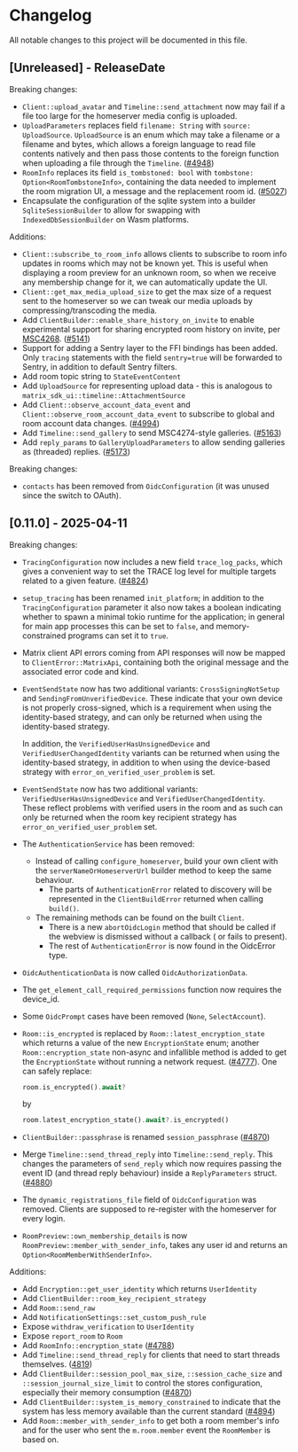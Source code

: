 # Changelog

All notable changes to this project will be documented in this file.

<!-- next-header -->

## [Unreleased] - ReleaseDate

Breaking changes:

- `Client::upload_avatar` and `Timeline::send_attachment` now may fail if a file too large for the homeserver media
  config is uploaded.
- `UploadParameters` replaces field `filename: String` with `source: UploadSource`.
  `UploadSource` is an enum which may take a filename or a filename and bytes, which
  allows a foreign language to read file contents natively and then pass those contents to
  the foreign function when uploading a file through the `Timeline`.
  ([#4948](https://github.com/matrix-org/matrix-rust-sdk/pull/4948))
- `RoomInfo` replaces its field `is_tombstoned: bool` with `tombstone: Option<RoomTombstoneInfo>`,
  containing the data needed to implement the room migration UI, a message and the replacement room id.
  ([#5027](https://github.com/matrix-org/matrix-rust-sdk/pull/5027))
- Encapsulate the configuration of the sqlite system into a builder `SqliteSessionBuilder` to allow for 
  swapping with `IndexedDbSessionBuilder` on Wasm platforms.

Additions:

- `Client::subscribe_to_room_info` allows clients to subscribe to room info updates in rooms which may not be known yet. 
  This is useful when displaying a room preview for an unknown room, so when we receive any membership change for it, 
  we can automatically update the UI.
- `Client::get_max_media_upload_size` to get the max size of a request sent to the homeserver so we can tweak our media
  uploads by compressing/transcoding the media.
- Add `ClientBuilder::enable_share_history_on_invite` to enable experimental support for sharing encrypted room history on invite, per [MSC4268](https://github.com/matrix-org/matrix-spec-proposals/pull/4268).
  ([#5141](https://github.com/matrix-org/matrix-rust-sdk/pull/5141))
- Support for adding a Sentry layer to the FFI bindings has been added. Only `tracing` statements with
  the field `sentry=true` will be forwarded to Sentry, in addition to default Sentry filters.
- Add room topic string to `StateEventContent`
- Add `UploadSource` for representing upload data - this is analogous to `matrix_sdk_ui::timeline::AttachmentSource`
- Add `Client::observe_account_data_event` and `Client::observe_room_account_data_event` to
  subscribe to global and room account data changes.
  ([#4994](https://github.com/matrix-org/matrix-rust-sdk/pull/4994))
- Add `Timeline::send_gallery` to send MSC4274-style galleries.
  ([#5163](https://github.com/matrix-org/matrix-rust-sdk/pull/5163))
- Add `reply_params` to `GalleryUploadParameters` to allow sending galleries as (threaded) replies.
  ([#5173](https://github.com/matrix-org/matrix-rust-sdk/pull/5173))

Breaking changes:

- `contacts` has been removed from `OidcConfiguration` (it was unused since the switch to OAuth). 

## [0.11.0] - 2025-04-11

Breaking changes:

- `TracingConfiguration` now includes a new field `trace_log_packs`, which gives a convenient way
  to set the TRACE log level for multiple targets related to a given feature.
  ([#4824](https://github.com/matrix-org/matrix-rust-sdk/pull/4824))

- `setup_tracing` has been renamed `init_platform`; in addition to the `TracingConfiguration`
  parameter it also now takes a boolean indicating whether to spawn a minimal tokio runtime for the
  application; in general for main app processes this can be set to `false`, and memory-constrained
  programs can set it to `true`.

- Matrix client API errors coming from API responses will now be mapped to `ClientError::MatrixApi`, containing both the
  original message and the associated error code and kind.

- `EventSendState` now has two additional variants: `CrossSigningNotSetup` and
  `SendingFromUnverifiedDevice`. These indicate that your own device is not
  properly cross-signed, which is a requirement when using the identity-based
  strategy, and can only be returned when using the identity-based strategy.

  In addition, the `VerifiedUserHasUnsignedDevice` and
  `VerifiedUserChangedIdentity` variants can be returned when using the
  identity-based strategy, in addition to when using the device-based strategy
  with `error_on_verified_user_problem` is set.

- `EventSendState` now has two additional variants: `VerifiedUserHasUnsignedDevice` and
  `VerifiedUserChangedIdentity`. These reflect problems with verified users in the room
  and as such can only be returned when the room key recipient strategy has
  `error_on_verified_user_problem` set.

- The `AuthenticationService` has been removed:
    - Instead of calling `configure_homeserver`, build your own client with the `serverNameOrHomeserverUrl` builder
      method to keep the same behaviour.
        - The parts of `AuthenticationError` related to discovery will be represented in the `ClientBuildError` returned
          when calling `build()`.
    - The remaining methods can be found on the built `Client`.
        - There is a new `abortOidcLogin` method that should be called if the webview is dismissed without a callback (
          or fails to present).
        - The rest of `AuthenticationError` is now found in the OidcError type.

- `OidcAuthenticationData` is now called `OidcAuthorizationData`.

- The `get_element_call_required_permissions` function now requires the device_id.

- Some `OidcPrompt` cases have been removed (`None`, `SelectAccount`).

- `Room::is_encrypted` is replaced by `Room::latest_encryption_state`
  which returns a value of the new `EncryptionState` enum; another
  `Room::encryption_state` non-async and infallible method is added to get the
  `EncryptionState` without running a network request.
  ([#4777](https://github.com/matrix-org/matrix-rust-sdk/pull/4777)). One can
  safely replace:

  ```rust
  room.is_encrypted().await?
  ```

  by

  ```rust
  room.latest_encryption_state().await?.is_encrypted()
  ```

- `ClientBuilder::passphrase` is renamed `session_passphrase`
  ([#4870](https://github.com/matrix-org/matrix-rust-sdk/pull/4870/))

- Merge `Timeline::send_thread_reply` into `Timeline::send_reply`. This
  changes the parameters of `send_reply` which now requires passing the
  event ID (and thread reply behaviour) inside a `ReplyParameters` struct.
  ([#4880](https://github.com/matrix-org/matrix-rust-sdk/pull/4880/))

- The `dynamic_registrations_file` field of `OidcConfiguration` was removed.
  Clients are supposed to re-register with the homeserver for every login.

- `RoomPreview::own_membership_details` is now `RoomPreview::member_with_sender_info`, takes any user id and returns an `Option<RoomMemberWithSenderInfo>`.

Additions:

- Add `Encryption::get_user_identity` which returns `UserIdentity`
- Add `ClientBuilder::room_key_recipient_strategy`
- Add `Room::send_raw`
- Add `NotificationSettings::set_custom_push_rule`
- Expose `withdraw_verification` to `UserIdentity`
- Expose `report_room` to `Room`
- Add `RoomInfo::encryption_state`
  ([#4788](https://github.com/matrix-org/matrix-rust-sdk/pull/4788))
- Add `Timeline::send_thread_reply` for clients that need to start threads
  themselves.
  ([4819](https://github.com/matrix-org/matrix-rust-sdk/pull/4819))
- Add `ClientBuilder::session_pool_max_size`, `::session_cache_size` and `::session_journal_size_limit` to control the stores configuration, especially their memory consumption
  ([#4870](https://github.com/matrix-org/matrix-rust-sdk/pull/4870/))
- Add `ClientBuilder::system_is_memory_constrained` to indicate that the system
  has less memory available than the current standard
  ([#4894](https://github.com/matrix-org/matrix-rust-sdk/pull/4894))
- Add `Room::member_with_sender_info` to get both a room member's info and for the user who sent the `m.room.member` event the `RoomMember` is based on.
